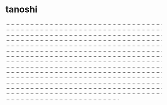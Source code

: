 # tanoshi

..................................................................................................................................................................................................................................................................................................................................................................................................................................................................................................................................................................................................................................................................................................................................................................................................................................................................................................................................................................................................................................................................................................................................................................................................................................................................................................................................................................................................................................................................................................................................................................................................................................................................................................................................................................................................................................................................................................